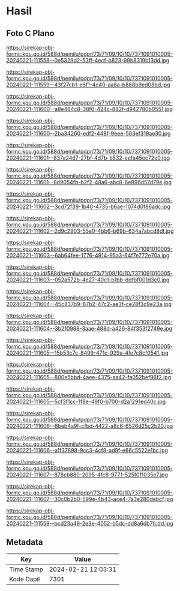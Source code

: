 # Hasil

## Foto C Plano

https://sirekap-obj-formc.kpu.go.id/588d/pemilu/pdpr/73/71/09/10/10/7371091010005-20240221-111558--0e5329d2-53ff-4ecf-b823-99b8319b13dd.jpg

https://sirekap-obj-formc.kpu.go.id/588d/pemilu/pdpr/73/71/09/10/10/7371091010005-20240221-111559--43f27cb1-e6f1-4c40-aa8a-b888b9ed08bd.jpg

https://sirekap-obj-formc.kpu.go.id/588d/pemilu/pdpr/73/71/09/10/10/7371091010005-20240221-111600--a8e464c8-38f0-424c-882f-d942780b0551.jpg

https://sirekap-obj-formc.kpu.go.id/588d/pemilu/pdpr/73/71/09/10/10/7371091010005-20240221-111600--2ba34260-edf2-448f-9eee-503ef319ae30.jpg

https://sirekap-obj-formc.kpu.go.id/588d/pemilu/pdpr/73/71/09/10/10/7371091010005-20240221-111601--837a24d7-27bf-4d7b-b532-eefa45ec72e0.jpg

https://sirekap-obj-formc.kpu.go.id/588d/pemilu/pdpr/73/71/09/10/10/7371091010005-20240221-111601--8d9054fb-b2f2-48a6-abc8-6e896d57d79e.jpg

https://sirekap-obj-formc.kpu.go.id/588d/pemilu/pdpr/73/71/09/10/10/7371091010005-20240221-111602--3cd72f39-1b40-4735-b6ae-1074d0f86adc.jpg

https://sirekap-obj-formc.kpu.go.id/588d/pemilu/pdpr/73/71/09/10/10/7371091010005-20240221-111602--2d9c2903-55e0-4bb6-b69b-634a7abcd8df.jpg

https://sirekap-obj-formc.kpu.go.id/588d/pemilu/pdpr/73/71/09/10/10/7371091010005-20240221-111603--6ab64fee-1776-4914-95a3-64f7e772e70a.jpg

https://sirekap-obj-formc.kpu.go.id/588d/pemilu/pdpr/73/71/09/10/10/7371091010005-20240221-111603--052a572b-4e27-40c1-b1bb-ddfbf001d3c0.jpg

https://sirekap-obj-formc.kpu.go.id/588d/pemilu/pdpr/73/71/09/10/10/7371091010005-20240221-111604--45c837b9-87b2-47c2-ae3f-ce28f3c9e23a.jpg

https://sirekap-obj-formc.kpu.go.id/588d/pemilu/pdpr/73/71/09/10/10/7371091010005-20240221-111604--3b210988-3aae-488d-a426-84f353f2749e.jpg

https://sirekap-obj-formc.kpu.go.id/588d/pemilu/pdpr/73/71/09/10/10/7371091010005-20240221-111605--15b53c7c-8499-471c-929a-4fe7c8cf0541.jpg

https://sirekap-obj-formc.kpu.go.id/588d/pemilu/pdpr/73/71/09/10/10/7371091010005-20240221-111605--800e5bbd-4aee-4375-aa42-fa052bef96f2.jpg

https://sirekap-obj-formc.kpu.go.id/588d/pemilu/pdpr/73/71/09/10/10/7371091010005-20240221-111605--5cf3f1cc-1f8e-49f0-b700-d2a1291ed40c.jpg

https://sirekap-obj-formc.kpu.go.id/588d/pemilu/pdpr/73/71/09/10/10/7371091010005-20240221-111606--8beb4a9f-cfbd-4422-a8c6-6526d25c2b20.jpg

https://sirekap-obj-formc.kpu.go.id/588d/pemilu/pdpr/73/71/09/10/10/7371091010005-20240221-111606--a1f37898-9cc3-4cf8-ad9f-e66c5522e1bc.jpg

https://sirekap-obj-formc.kpu.go.id/588d/pemilu/pdpr/73/71/09/10/10/7371091010005-20240221-111607--878cb880-2095-4fc8-9771-525f0f1035e7.jpg

https://sirekap-obj-formc.kpu.go.id/588d/pemilu/pdpr/73/71/09/10/10/7371091010005-20240221-111607--30c0b2b0-599e-4b43-ace4-7a3e280debcf.jpg

https://sirekap-obj-formc.kpu.go.id/588d/pemilu/pdpr/73/71/09/10/10/7371091010005-20240221-111559--bcd23a49-2e3e-4052-b5dc-dd8a6db7fcdd.jpg


## Metadata

| Key        | Value               |
| ---------- | ------------------- |
| Time Stamp | 2024-02-21 12:03:31 |
| Kode Dapil | 7301                |



